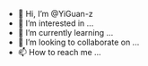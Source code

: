 - 👋 Hi, I’m @YiGuan-z
- 👀 I’m interested in ...
- 🌱 I’m currently learning ...
- 💞️ I’m looking to collaborate on ...
- 📫 How to reach me ...

<!---
YiGuan-z/YiGuan-z is a ✨ special ✨ repository because its `README.md` (this file) appears on your GitHub profile.
You can click the Preview link to take a look at your changes.
--->
